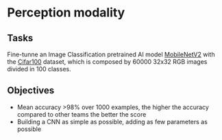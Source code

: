 # Perception modality
## Tasks  
Fine-tunne an Image Classification pretrained AI model [MobileNetV2](https://www.tensorflow.org/api_docs/python/tf/keras/applications/MobileNetV2) with the [Cifar100](https://www.tensorflow.org/datasets/catalog/cifar100?hl=en) dataset, which is composed by 60000 32x32 RGB images divided in 100 classes.

## Objectives
- Mean accuracy >98% over 1000 examples, the higher the accuracy compared to other teams the better the score
- Building a CNN as simple as possible, adding as few parameters as possible
